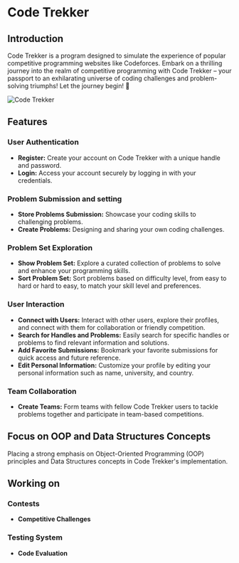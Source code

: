 # Code Trekker

## Introduction

Code Trekker is a program designed to simulate the experience of popular competitive programming websites like Codeforces. Embark on a thrilling journey into the realm of competitive programming with Code Trekker – your passport to an exhilarating universe of coding challenges and problem-solving triumphs! Let the journey begin! 🚀


![Code Trekker](https://github.com/ShahdOsmann/test/assets/101671959/6966796d-da6c-4f5a-932e-126c025043f5)

## Features

### User Authentication
- **Register:** Create your account on Code Trekker with a unique handle and password.
- **Login:** Access your account securely by logging in with your credentials.

### Problem Submission and setting
- **Store Problems Submission:** Showcase your coding skills to challenging problems.
- **Create Problems:** Designing and sharing your own coding challenges.

### Problem Set Exploration
- **Show Problem Set:** Explore a curated collection of problems to solve and enhance your programming skills.
- **Sort Problem Set:** Sort problems based on difficulty level, from easy to hard or hard to easy, to match your skill level and preferences.

### User Interaction
- **Connect with Users:** Interact with other users, explore their profiles, and connect with them for collaboration or friendly competition.
- **Search for Handles and Problems:** Easily search for specific handles or problems to find relevant information and solutions.
- **Add Favorite Submissions:** Bookmark your favorite submissions for quick access and future reference.
- **Edit Personal Information:** Customize your profile by editing your personal information such as name, university, and country.

### Team Collaboration
- **Create Teams:** Form teams with fellow Code Trekker users to tackle problems together and participate in team-based competitions.

## Focus on OOP and Data Structures Concepts

Placing a strong emphasis on Object-Oriented Programming (OOP) principles and Data Structures concepts in Code Trekker's implementation.

## Working on

### Contests
- **Competitive Challenges** 

### Testing System
- **Code Evaluation** 
